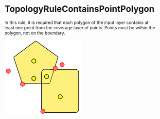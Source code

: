 # TopologyRuleContainsPointPolygon
In this rule, it is required that each polygon of the input layer contains at least one point from the coverage layer of points. 
Points must be within the polygon, not on the boundary.

![Rule image](https://github.com/Maureque/TopologyRuleContainsPointPolygon/blob/master/ContainsPoint_d/containsPoint.png "Rule Image")

